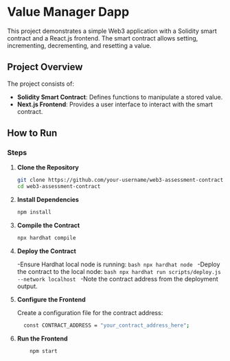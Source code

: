 # Value Manager Dapp

This project demonstrates a simple Web3 application with a Solidity smart contract and a React.js frontend. The smart contract allows setting, incrementing, decrementing, and resetting a value.

## Project Overview

The project consists of:
- **Solidity Smart Contract**: Defines functions to manipulate a stored value.
- **Next.js Frontend**: Provides a user interface to interact with the smart contract.

## How to Run

### Steps

1. **Clone the Repository**

   ```bash
   git clone https://github.com/your-username/web3-assessment-contract.git
   cd web3-assessment-contract
   ```

2. **Install Dependencies**

   ```bash
   npm install
   ```

3. **Compile the Contract**

   ```bash
   npx hardhat compile
   ```
4. **Deploy the Contract**

     -Ensure Hardhat local node is running:
       ```bash
          npx hardhat node
       ```
     -Deploy the contract to the local node:
       ```bash
       npx hardhat run scripts/deploy.js --network localhost
       ```
     -Note the contract address from the deployment output.

6. **Configure the Frontend**

   Create a configuration file for the contract address:

     ```bash
       const CONTRACT_ADDRESS = "your_contract_address_here";
     ```

7. **Run the Frontend**

   ```bash
       npm start
   ```
